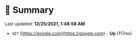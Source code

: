 # 📖 Summary
Last updated: **12/25/2021, 1:48:58 AM**

- `GET` [https://google.com](https://google.com) - **Up** (117ms)
